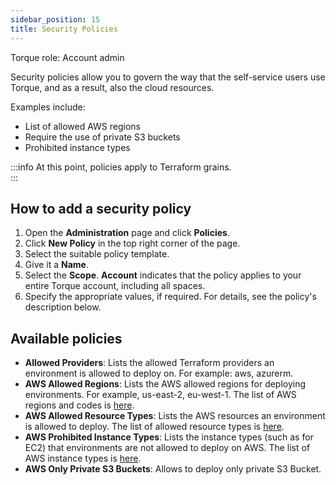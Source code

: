 ```yaml
---
sidebar_position: 15
title: Security Policies
---
```


Torque role: Account admin

Security policies allow you to govern the way that the self-service users use Torque, and as a result, also the cloud resources. 

Examples include:
* List of allowed AWS regions
* Require the use of private S3 buckets
* Prohibited instance types 

:::info
At this point, policies apply to Terraform grains.   
:::

## How to add a security policy

1. Open the __Administration__ page and click __Policies__.
2. Click __New Policy__ in the top right corner of the page.
3. Select the suitable policy template.
4. Give it a __Name__.
5. Select the __Scope__. __Account__ indicates that the policy applies to your entire Torque account, including all spaces.
6. Specify the appropriate values, if required. For details, see the policy's description below.

## Available policies

* __Allowed Providers__: Lists the allowed Terraform providers an environment is allowed to deploy on. For example: aws, azurerm. 
* __AWS Allowed Regions__: Lists the AWS allowed regions for deploying environments. For example, us-east-2, eu-west-1. The list of AWS regions and codes is [here](https://docs.aws.amazon.com/AWSEC2/latest/UserGuide/using-regions-availability-zones.html#concepts-available-regions).
* __AWS Allowed Resource Types__: Lists the AWS resources an environment is allowed to deploy. The list of allowed resource types is [here](https://registry.terraform.io/providers/hashicorp/aws/latest/docs#skip_requesting_account_id).
* __AWS Prohibited Instance Types__: Lists the instance types (such as for EC2) that environments are not allowed to deploy on AWS. The list of AWS instance types is [here](https://aws.amazon.com/ec2/instance-types/).
* __AWS Only Private S3 Buckets__: Allows to deploy only private S3 Bucket.
